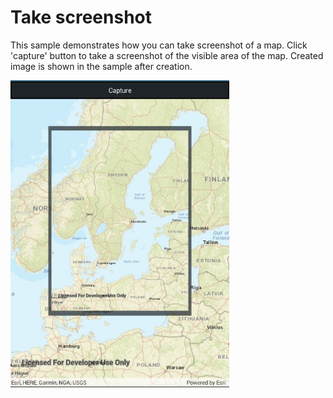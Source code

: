 # Take screenshot

This sample demonstrates how you can take screenshot of a map. Click 'capture' button to take a screenshot of the visible area of the map. Created image is shown in the sample after creation.

<img src="TakeScreenshot.jpg" width="350"/>
